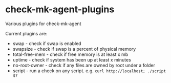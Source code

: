 check-mk-agent-plugins
======================

Various plugins for check-mk-agent

Current plugins are:
* swap - check if swap is enabled
* swapsize - check if swap is a percent of physical memory
* total-free-mem - check if free memory is at least x mb
* uptime - check if system has been up at least x minutes 
* no-root-owner - check if any files are owned by root under a folder
* script - run a check on any script. e.g. `curl http://localhost; ./script $?`



